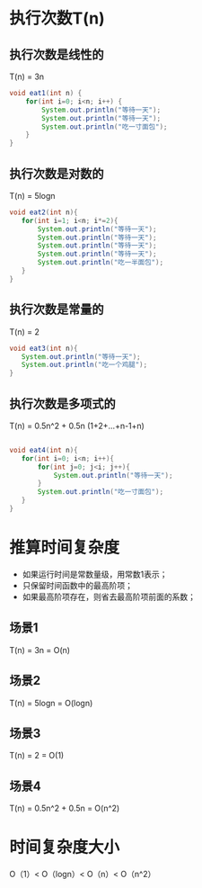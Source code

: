 
# 执行次数T(n)
## 执行次数是线性的
T(n) = 3n
```java
void eat1(int n) {
    for(int i=0; i<n; i++) {
        System.out.println("等待一天");
        System.out.println("等待一天");
        System.out.println("吃一寸面包");
    }
}
```

## 执行次数是对数的
T(n) = 5logn
```java
void eat2(int n){
   for(int i=1; i<n; i*=2){
       System.out.println("等待一天");
       System.out.println("等待一天");
       System.out.println("等待一天");
       System.out.println("等待一天");
       System.out.println("吃一半面包");
   }
}
```

## 执行次数是常量的
T(n) = 2
```java
void eat3(int n){
   System.out.println("等待一天");
   System.out.println("吃一个鸡腿");
}
```

## 执行次数是多项式的
T(n) = 0.5n^2 + 0.5n
(1+2+...+n-1+n)
```java

void eat4(int n){
   for(int i=0; i<n; i++){
       for(int j=0; j<i; j++){
           System.out.println("等待一天");
       }
       System.out.println("吃一寸面包");
   }
}
```

# 推算时间复杂度
* 如果运行时间是常数量级，用常数1表示；
* 只保留时间函数中的最高阶项；
* 如果最高阶项存在，则省去最高阶项前面的系数；

## 场景1
T(n) = 3n = O(n)


## 场景2
T(n) = 5logn = O(logn)

## 场景3
T(n) = 2 = O(1)

## 场景4
T(n) = 0.5n^2 + 0.5n = O(n^2)

# 时间复杂度大小
O（1）< O（logn）< O（n）< O（n^2）


